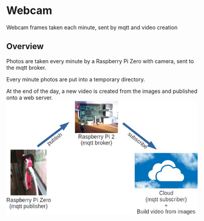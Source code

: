 # Webcam
Webcam frames taken each minute, sent by mqtt and video creation

## Overview
Photos are taken every minute by a Raspberry Pi Zero with camera, sent to the mqtt broker.

Every minute photos are put into a temporary directory.

At the end of the day, a new video is created from the images and published onto a web server.
<img src=schema_webcam.jpg>


